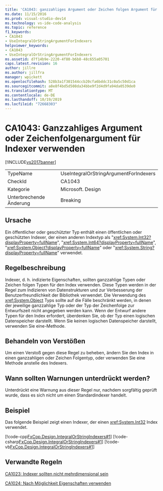 ```yaml
---
title: 'CA1043: ganzzahliges Argument oder Zeichen folgen Argument für Indexer verwenden | Microsoft-Dokumentation'
ms.date: 11/15/2016
ms.prod: visual-studio-dev14
ms.technology: vs-ide-code-analysis
ms.topic: reference
f1_keywords:
- CA1043
- UseIntegralOrStringArgumentForIndexers
helpviewer_keywords:
- CA1043
- UseIntegralOrStringArgumentForIndexers
ms.assetid: d7f14b9e-2220-4f80-b6b8-48c655a05701
caps.latest.revision: 16
author: jillre
ms.author: jillfra
manager: wpickett
ms.openlocfilehash: 528b3a1f301544ccb20cfa6bddc31c0a5c50d1ca
ms.sourcegitcommit: a8e8f4bd5d508da34bbe9f2d4d9fa94da0539de0
ms.translationtype: MT
ms.contentlocale: de-DE
ms.lasthandoff: 10/19/2019
ms.locfileid: "72668303"
---
```

# <a name="ca1043-use-integral-or-string-argument-for-indexers"></a>CA1043: Ganzzahliges Argument oder Zeichenfolgenargument für Indexer verwenden
[!INCLUDE[vs2017banner](../includes/vs2017banner.md)]

|||
|-|-|
|TypeName|UseIntegralOrStringArgumentForIndexers|
|CheckId|CA1043|
|Kategorie|Microsoft. Design|
|Unterbrechende Änderung|Breaking|

## <a name="cause"></a>Ursache
 Ein öffentlicher oder geschützter Typ enthält einen öffentlichen oder geschützten Indexer, der einen anderen Indextyp als "<xref:System.Int32?displayProperty=fullName>", "<xref:System.Int64?displayProperty=fullName>", "<xref:System.Object?displayProperty=fullName>" oder "<xref:System.String?displayProperty=fullName>" verwendet.

## <a name="rule-description"></a>Regelbeschreibung
 Indexer, d. h. indizierte Eigenschaften, sollten ganzzahlige Typen oder Zeichen folgen Typen für den Index verwenden. Diese Typen werden in der Regel zum Indizieren von Datenstrukturen und zur Verbesserung der Benutzerfreundlichkeit der Bibliothek verwendet. Die Verwendung des <xref:System.Object> Typs sollte auf die Fälle beschränkt werden, in denen der jeweilige ganzzahlige Typ oder der Typ der Zeichenfolge zur Entwurfszeit nicht angegeben werden kann. Wenn der Entwurf andere Typen für den Index erfordert, überdenken Sie, ob der Typ einen logischen Datenspeicher darstellt. Wenn Sie keinen logischen Datenspeicher darstellt, verwenden Sie eine-Methode.

## <a name="how-to-fix-violations"></a>Behandeln von Verstößen
 Um einen Verstoß gegen diese Regel zu beheben, ändern Sie den Index in einen ganzzahligen oder Zeichen Folgentyp, oder verwenden Sie eine Methode anstelle des Indexers.

## <a name="when-to-suppress-warnings"></a>Wann sollten Warnungen unterdrückt werden?
 Unterdrückt eine Warnung aus dieser Regel nur, nachdem sorgfältig geprüft wurde, dass es sich nicht um einen Standardindexer handelt.

## <a name="example"></a>Beispiel
 Das folgende Beispiel zeigt einen Indexer, der einen <xref:System.Int32> Index verwendet.

 [!code-cpp[FxCop.Design.IntegralOrStringIndexers#1](../snippets/cpp/VS_Snippets_CodeAnalysis/FxCop.Design.IntegralOrStringIndexers/cpp/FxCop.Design.IntegralOrStringIndexers.cpp#1)]
 [!code-csharp[FxCop.Design.IntegralOrStringIndexers#1](../snippets/csharp/VS_Snippets_CodeAnalysis/FxCop.Design.IntegralOrStringIndexers/cs/FxCop.Design.IntegralOrStringIndexers.cs#1)]
 [!code-vb[FxCop.Design.IntegralOrStringIndexers#1](../snippets/visualbasic/VS_Snippets_CodeAnalysis/FxCop.Design.IntegralOrStringIndexers/vb/FxCop.Design.IntegralOrStringIndexers.vb#1)]

## <a name="related-rules"></a>Verwandte Regeln
 [CA1023: Indexer sollten nicht mehrdimensional sein](../code-quality/ca1023-indexers-should-not-be-multidimensional.md)

 [CA1024: Nach Möglichkeit Eigenschaften verwenden](../code-quality/ca1024-use-properties-where-appropriate.md)
